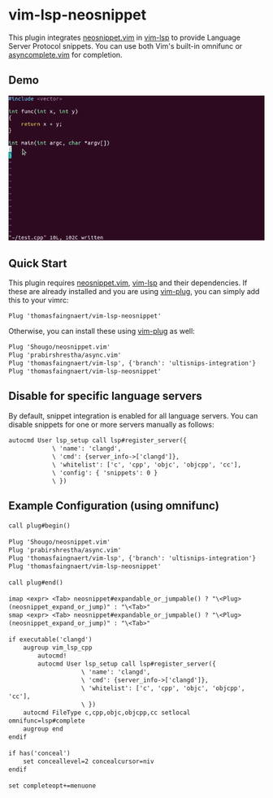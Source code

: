 # vim-lsp-neosnippet
This plugin integrates [neosnippet.vim](https://github.com/Shougo/neosnippet.vim) in [vim-lsp](https://github.com/prabirshrestha/vim-lsp) to provide Language Server Protocol snippets.
You can use both Vim's built-in omnifunc or [asyncomplete.vim](https://github.com/prabirshrestha/asyncomplete.vim) for completion.

## Demo
![GIF demo](https://raw.githubusercontent.com/thomasfaingnaert/images/master/demo-neosnippet.gif)

## Quick Start
This plugin requires [neosnippet.vim](https://github.com/Shougo/neosnippet.vim), [vim-lsp](https://github.com/prabirshrestha/vim-lsp) and their dependencies.
If these are already installed and you are using [vim-plug](https://github.com/junegunn/vim-plug), you can simply add this to your vimrc:
```vim
Plug 'thomasfaingnaert/vim-lsp-neosnippet'
```

Otherwise, you can install these using [vim-plug](https://github.com/junegunn/vim-plug) as well:
```vim
Plug 'Shougo/neosnippet.vim'
Plug 'prabirshrestha/async.vim'
Plug 'thomasfaingnaert/vim-lsp', {'branch': 'ultisnips-integration'}
Plug 'thomasfaingnaert/vim-lsp-neosnippet'
```

## Disable for specific language servers
By default, snippet integration is enabled for all language servers. You can disable snippets for one or more servers manually as follows:
```vim
autocmd User lsp_setup call lsp#register_server({
            \ 'name': 'clangd',
            \ 'cmd': {server_info->['clangd']},
            \ 'whitelist': ['c', 'cpp', 'objc', 'objcpp', 'cc'],
            \ 'config': { 'snippets': 0 }
            \ })
```

## Example Configuration (using omnifunc)
```vim
call plug#begin()

Plug 'Shougo/neosnippet.vim'
Plug 'prabirshrestha/async.vim'
Plug 'thomasfaingnaert/vim-lsp', {'branch': 'ultisnips-integration'}
Plug 'thomasfaingnaert/vim-lsp-neosnippet'

call plug#end()

imap <expr> <Tab> neosnippet#expandable_or_jumpable() ? "\<Plug>(neosnippet_expand_or_jump)" : "\<Tab>"
smap <expr> <Tab> neosnippet#expandable_or_jumpable() ? "\<Plug>(neosnippet_expand_or_jump)" : "\<Tab>"

if executable('clangd')
    augroup vim_lsp_cpp
        autocmd!
        autocmd User lsp_setup call lsp#register_server({
                    \ 'name': 'clangd',
                    \ 'cmd': {server_info->['clangd']},
                    \ 'whitelist': ['c', 'cpp', 'objc', 'objcpp', 'cc'],
                    \ })
	autocmd FileType c,cpp,objc,objcpp,cc setlocal omnifunc=lsp#complete
    augroup end
endif

if has('conceal')
    set conceallevel=2 concealcursor=niv
endif

set completeopt+=menuone
```

